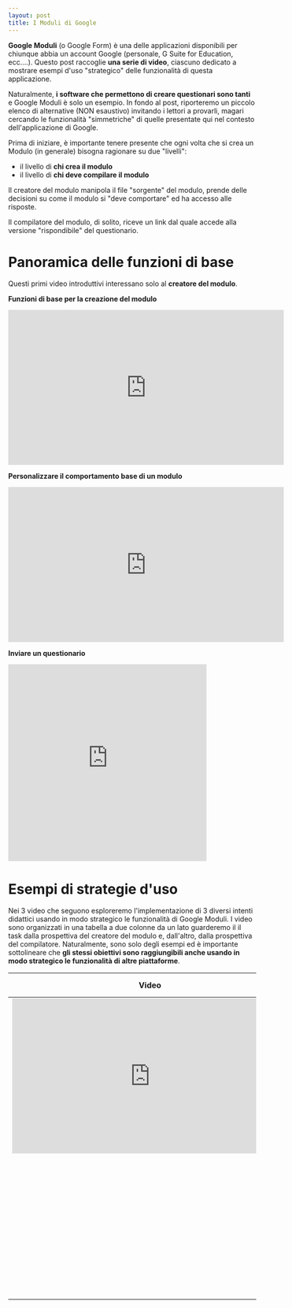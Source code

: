```yaml
---
layout: post
title: I Moduli di Google
---
```

**Google Moduli** (o Google Form) è una delle applicazioni disponibili per chiunque abbia un account Google (personale, G Suite for Education, ecc....). Questo post raccoglie **una serie di video**, ciascuno dedicato a mostrare esempi d'uso "strategico" delle funzionalità di questa applicazione.

Naturalmente, **i software che permettono di creare questionari sono tanti** e Google Moduli è solo un esempio. In fondo al post, riporteremo un piccolo elenco di alternative (NON esaustivo) invitando i lettori a provarli, magari cercando le funzionalità "simmetriche" di quelle presentate qui nel contesto dell'applicazione di Google. 

Prima di iniziare, è importante tenere presente che ogni volta che si crea un Modulo (in generale) bisogna ragionare su due "livelli":

* il livello di **chi crea il modulo**
* il livello di **chi deve compilare il modulo**

Il creatore del modulo manipola il file "sorgente" del modulo, prende delle decisioni su come il modulo si "deve comportare" ed ha accesso alle risposte.

Il compilatore del modulo, di solito, riceve un link dal quale accede alla versione "rispondibile" del questionario.

# Panoramica delle funzioni di base

Questi primi video introduttivi interessano solo al **creatore del modulo**.

**Funzioni di base per la creazione del modulo**

<iframe width="560" height="315" src="https://www.youtube-nocookie.com/embed/q_TwAzfgaYM" frameborder="0" allow="accelerometer; autoplay; encrypted-media; gyroscope; picture-in-picture" allowfullscreen></iframe>

**Personalizzare il comportamento base di un modulo**

<iframe width="560" height="315" src="https://www.youtube-nocookie.com/embed/lbCMbjrXHY4" frameborder="0" allow="accelerometer; autoplay; encrypted-media; gyroscope; picture-in-picture" allowfullscreen></iframe>

**Inviare un questionario**
<iframe width="80%" height="400" src="https://www.youtube-nocookie.com/embed/y84UWTNq0m0" frameborder="0" allow="accelerometer; autoplay; encrypted-media; gyroscope; picture-in-picture" allowfullscreen></iframe>

# Esempi di strategie d'uso

Nei 3 video che seguono esploreremo l'implementazione di 3 diversi intenti didattici usando in modo strategico le funzionalità di Google Moduli.
I video sono organizzati in una tabella a due colonne da un lato guarderemo il il task dalla prospettiva del creatore del modulo e, dall'altro, dalla prospettiva del compilatore.
Naturalmente, sono solo degli esempi ed è importante sottolineare che **gli stessi obiettivi sono raggiungibili anche usando in modo strategico le funzionalità di altre piattaforme**. 

| Video | Chi crea il modulo | Chi compila il modulo |
|--------------| ------------------ | --------------------- |
| <iframe width="560" height="315" src="https://www.youtube-nocookie.com/embed/-8AhuYgnG4Q" frameborder="0" allow="accelerometer; autoplay; encrypted-media; gyroscope; picture-in-picture" allowfullscreen></iframe> | Obiettivo: raccogliere e organizzare informazioni che riguardano un grande numero di persone  |  Dovrà solo..preoccuparsi di rispondere alle domande :)|
|  | Obiettivo: fornire feedback personalizzati agli studenti | Potrà visualizzare sia i feedback generali che quelli personalizzati (nel caso dei Moduli di Google, li visualizzerà alla fine)|
|  | Obiettivo: approfondire le cause di un certo comportamento di uno studente  | Dovrà solo..preoccuparsi di rispondere alle domande :)|
